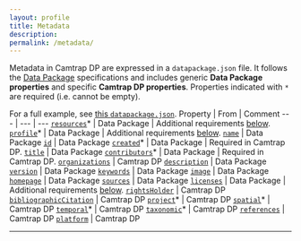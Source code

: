```yaml
---
layout: profile
title: Metadata
description: 
permalink: /metadata/
---
```


Metadata in Camtrap DP are expressed in a `datapackage.json` file. It follows the [Data Package](https://specs.frictionlessdata.io/data-package/#specification) specifications and includes generic **Data Package properties** and specific **Camtrap DP properties**. Properties indicated with `*` are required (i.e. cannot be empty).

For a full example, see [this `datapackage.json`](https://raw.githubusercontent.com/tdwg/dwc-for-biologging/403f57db105982dc05b70f3cf66fd2b5591798db/derived/camtrap-dp/data/raw/datapackage.json).
Property | From | Comment
--- | --- | ---
[`resources`](https://specs.frictionlessdata.io/data-package/#resources)* | Data Package | Additional requirements [below](#resources).
[`profile`](https://specs.frictionlessdata.io/data-package/#profile)* | Data Package | Additional requirements [below](#profile).
[`name`](https://specs.frictionlessdata.io/data-package/#name) | Data Package
[`id`](https://specs.frictionlessdata.io/data-package/#id) | Data Package
[`created`](https://specs.frictionlessdata.io/data-package/#created)* | Data Package | Required in Camtrap DP.
[`title`](https://specs.frictionlessdata.io/data-package/#title) | Data Package
[`contributors`](https://specs.frictionlessdata.io/data-package/#contributors)* | Data Package | Required in Camtrap DP.
[`organizations`](#organizations) | Camtrap DP
[`description`](https://specs.frictionlessdata.io/data-package/#description) | Data Package
[`version`](https://specs.frictionlessdata.io/data-package/#version) | Data Package
[`keywords`](https://specs.frictionlessdata.io/data-package/#keywords) | Data Package
[`image`](https://specs.frictionlessdata.io/data-package/#image) | Data Package
[`homepage`](https://specs.frictionlessdata.io/data-package/#homepage) | Data Package
[`sources`](https://specs.frictionlessdata.io/data-package/#sources) | Data Package
[`licenses`](https://specs.frictionlessdata.io/data-package/#licenses) | Data Package | Additional requirements [below](#licenses).
[`rightsHolder`](#rightsholder) | Camtrap DP
[`bibliographicCitation`](#bibliographiccitation) | Camtrap DP
[`project`](#project)* | Camtrap DP
[`spatial`](#spatial)* | Camtrap DP
[`temporal`](#temporal)* | Camtrap DP
[`taxonomic`](#taxonomic)* | Camtrap DP
[`references`](#references) | Camtrap DP
[`platform`](#platform) | Camtrap DP

---
